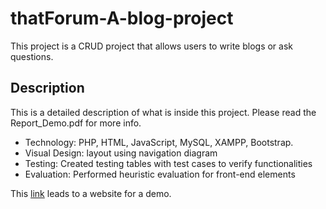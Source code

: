 # thatForum-A-blog-project
This project is a CRUD project that allows users to write blogs or ask questions.


## Description
This is a detailed description of what is inside this project.
Please read the Report_Demo.pdf for more info.
- Technology: PHP, HTML, JavaScript, MySQL, XAMPP, Bootstrap.
- Visual Design: layout using navigation diagram
- Testing: Created testing tables with test cases to verify functionalities
- Evaluation: Performed heuristic evaluation for front-end elements

This [link](thatforum.infinityfreeapp.com) leads to a website for a demo.
